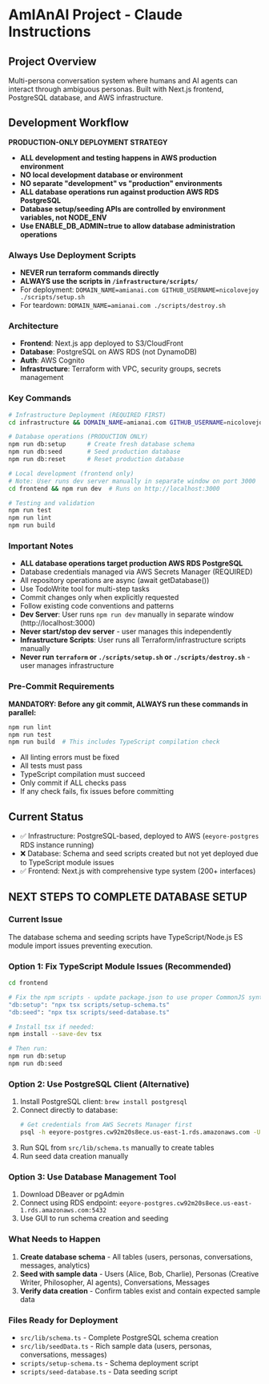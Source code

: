 # AmIAnAI Project - Claude Instructions

## Project Overview
Multi-persona conversation system where humans and AI agents can interact through ambiguous personas. Built with Next.js frontend, PostgreSQL database, and AWS infrastructure.

## Development Workflow

**PRODUCTION-ONLY DEPLOYMENT STRATEGY**
- **ALL development and testing happens in AWS production environment**
- **NO local development database or environment**
- **NO separate "development" vs "production" environments**
- **ALL database operations run against production AWS RDS PostgreSQL**
- **Database setup/seeding APIs are controlled by environment variables, not NODE_ENV**
- **Use ENABLE_DB_ADMIN=true to allow database administration operations**

### Always Use Deployment Scripts
- **NEVER run terraform commands directly**
- **ALWAYS use the scripts in `/infrastructure/scripts/`**
- For deployment: `DOMAIN_NAME=amianai.com GITHUB_USERNAME=nicolovejoy ./scripts/setup.sh`
- For teardown: `DOMAIN_NAME=amianai.com ./scripts/destroy.sh`

### Architecture
- **Frontend**: Next.js app deployed to S3/CloudFront
- **Database**: PostgreSQL on AWS RDS (not DynamoDB)
- **Auth**: AWS Cognito
- **Infrastructure**: Terraform with VPC, security groups, secrets management

### Key Commands
```bash
# Infrastructure Deployment (REQUIRED FIRST)
cd infrastructure && DOMAIN_NAME=amianai.com GITHUB_USERNAME=nicolovejoy ./scripts/setup.sh

# Database operations (PRODUCTION ONLY)
npm run db:setup      # Create fresh database schema
npm run db:seed       # Seed production database
npm run db:reset      # Reset production database

# Local development (frontend only)
# Note: User runs dev server manually in separate window on port 3000
cd frontend && npm run dev  # Runs on http://localhost:3000

# Testing and validation
npm run test
npm run lint
npm run build
```

### Important Notes
- **ALL database operations target production AWS RDS PostgreSQL**
- Database credentials managed via AWS Secrets Manager (REQUIRED)
- All repository operations are async (await getDatabase())
- Use TodoWrite tool for multi-step tasks
- Commit changes only when explicitly requested
- Follow existing code conventions and patterns
- **Dev Server**: User runs `npm run dev` manually in separate window (http://localhost:3000)
- **Never start/stop dev server** - user manages this independently
- **Infrastructure Scripts**: User runs all Terraform/infrastructure scripts manually
- **Never run `terraform` or `./scripts/setup.sh` or `./scripts/destroy.sh`** - user manages infrastructure

### Pre-Commit Requirements
**MANDATORY: Before any git commit, ALWAYS run these commands in parallel:**
```bash
npm run lint
npm run test
npm run build  # This includes TypeScript compilation check
```
- All linting errors must be fixed
- All tests must pass
- TypeScript compilation must succeed
- Only commit if ALL checks pass
- If any check fails, fix issues before committing

## Current Status
- ✅ Infrastructure: PostgreSQL-based, deployed to AWS (`eeyore-postgres` RDS instance running)
- ❌ Database: Schema and seed scripts created but not yet deployed due to TypeScript module issues
- ✅ Frontend: Next.js with comprehensive type system (200+ interfaces)

## NEXT STEPS TO COMPLETE DATABASE SETUP

### Current Issue
The database schema and seeding scripts have TypeScript/Node.js ES module import issues preventing execution.

### Option 1: Fix TypeScript Module Issues (Recommended)
```bash
cd frontend

# Fix the npm scripts - update package.json to use proper CommonJS syntax:
"db:setup": "npx tsx scripts/setup-schema.ts"
"db:seed": "npx tsx scripts/seed-database.ts"

# Install tsx if needed:
npm install --save-dev tsx

# Then run:
npm run db:setup
npm run db:seed
```

### Option 2: Use PostgreSQL Client (Alternative)
1. Install PostgreSQL client: `brew install postgresql`
2. Connect directly to database:
   ```bash
   # Get credentials from AWS Secrets Manager first
   psql -h eeyore-postgres.cw92m20s8ece.us-east-1.rds.amazonaws.com -U amianai_admin -d amianai
   ```
3. Run SQL from `src/lib/schema.ts` manually to create tables
4. Run seed data creation manually

### Option 3: Use Database Management Tool
1. Download DBeaver or pgAdmin
2. Connect using RDS endpoint: `eeyore-postgres.cw92m20s8ece.us-east-1.rds.amazonaws.com:5432`
3. Use GUI to run schema creation and seeding

### What Needs to Happen
1. **Create database schema** - All tables (users, personas, conversations, messages, analytics)
2. **Seed with sample data** - Users (Alice, Bob, Charlie), Personas (Creative Writer, Philosopher, AI agents), Conversations, Messages
3. **Verify data creation** - Confirm tables exist and contain expected sample data

### Files Ready for Deployment
- `src/lib/schema.ts` - Complete PostgreSQL schema creation
- `src/lib/seedData.ts` - Rich sample data (users, personas, conversations, messages)
- `scripts/setup-schema.ts` - Schema deployment script
- `scripts/seed-database.ts` - Data seeding script